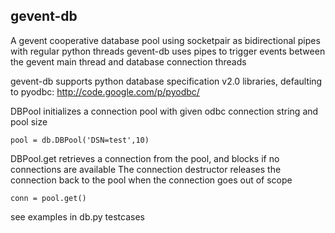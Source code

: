 ## gevent-db

A gevent cooperative database pool using socketpair as bidirectional pipes with regular python threads
gevent-db uses pipes to trigger events between the gevent main thread and database connection threads

gevent-db supports python database specification v2.0 libraries, defaulting to pyodbc:
http://code.google.com/p/pyodbc/

DBPool initializes a connection pool with given odbc connection string and pool size

    pool = db.DBPool('DSN=test',10)

DBPool.get retrieves a connection from the pool, and blocks if no connections are available
The connection destructor releases the connection back to the pool when the connection goes out of scope

    conn = pool.get()

see examples in db.py testcases

